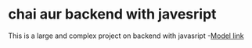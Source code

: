 # chai aur backend with javesript

This is a large and complex project on backend with javasript
-[Model link](https://app.eraser.io/workspace/YtPqZ1VogxGy1jzIDkzj)